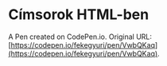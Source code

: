 # Címsorok HTML-ben

A Pen created on CodePen.io. Original URL: [https://codepen.io/fekegyuri/pen/VwbQKaq](https://codepen.io/fekegyuri/pen/VwbQKaq).


